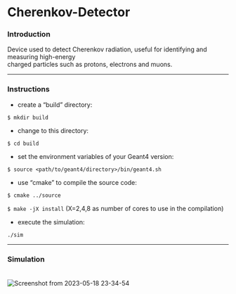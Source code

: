 # Cherenkov-Detector

### Introduction

Device used to detect Cherenkov radiation, useful for identifying and measuring high-energy<br> 
charged particles such as protons, electrons and muons.

-----------------------------------------------------------------------------
### Instructions

- create a “build” directory:

`$ mkdir build`

- change to this directory:

`$ cd build`

- set the environment variables of your Geant4 version:

`$ source <path/to/geant4/directory>/bin/geant4.sh`

- use “cmake” to compile the source code:

`$ cmake ../source`

`$ make -jX install` (X=2,4,8 as number of cores to use in the compilation)

- execute the simulation:

`./sim`

-----------------------------------------------------------------------------
### Simulation<br><br>






![Screenshot from 2023-05-18 23-34-54](https://github.com/ArturLs/Cherenkov-Detector/assets/102261011/3abfa000-b683-4e23-850b-be6bacfd2313)
